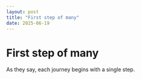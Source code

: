 ```yaml
---
layout: post
title: "First step of many"
date: 2025-06-19
---
```


# First step of many

As they say, each journey begins with a single step.
